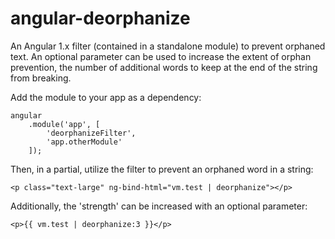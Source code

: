 # angular-deorphanize

An Angular 1.x filter (contained in a standalone module) to prevent orphaned text. An optional parameter can be used to increase the extent of orphan prevention, the number of additional words to keep at the end of the string from breaking.

Add the module to your app as a dependency:

    angular
        .module('app', [
            'deorphanizeFilter',
            'app.otherModule'
        ]);
        
Then, in a partial, utilize the filter to prevent an orphaned word in a string:

    <p class="text-large" ng-bind-html="vm.test | deorphanize"></p>
    
    
Additionally, the 'strength' can be increased with an optional parameter:

    <p>{{ vm.test | deorphanize:3 }}</p>